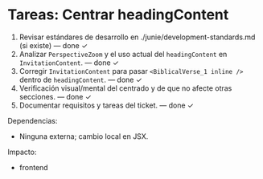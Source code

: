 # Tareas: Centrar headingContent

1. Revisar estándares de desarrollo en ./junie/development-standards.md (si existe) — done ✓
2. Analizar `PerspectiveZoom` y el uso actual del `headingContent` en `InvitationContent`. — done ✓
3. Corregir `InvitationContent` para pasar `<BiblicalVerse_1 inline />` dentro de `headingContent`. — done ✓
4. Verificación visual/mental del centrado y de que no afecte otras secciones. — done ✓
5. Documentar requisitos y tareas del ticket. — done ✓

Dependencias:
- Ninguna externa; cambio local en JSX.

Impacto:
- frontend
